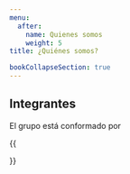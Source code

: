 ```yaml
---
menu:
  after:
    name: Quienes somos
    weight: 5
title: ¿Quiénes somos?

bookCollapseSection: true
---
```

## Integrantes
El grupo está conformado por

{{<section>}}

